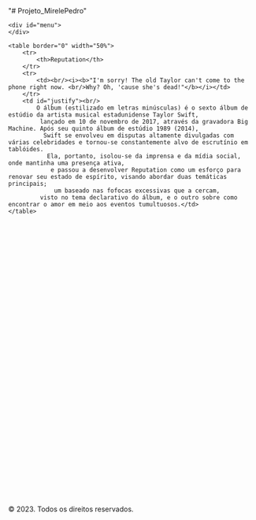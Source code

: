 <!DOCTYPE html>
<html lang="pt-br">
<head>
  <meta charset="UTF-8">
  <meta name="viewport" content="width=device-width, initial-scale=1.0">
  <link rel="stylesheet" href="rep.css">
  <title>Reputation Jornal</title>
</head>
<body background="rep_background1.jpg">
"# Projeto_MirelePedro" 

    <div id="menu">
    </div>

  <div id="principal">

    <table border="0" width="50%">
        <tr>
            <th>Reputation</th>
        </tr>
        <tr>
            <td><br/><i><b>"I'm sorry! The old Taylor can't come to the phone right now. <br/>Why? Oh, 'cause she's dead!"</b></i></td>
        </tr>
        <td id="justify"><br/>
            O álbum (estilizado em letras minúsculas) é o sexto álbum de estúdio da artista musical estadunidense Taylor Swift,
             lançado em 10 de novembro de 2017, através da gravadora Big Machine. Após seu quinto álbum de estúdio 1989 (2014),
              Swift se envolveu em disputas altamente divulgadas com várias celebridades e tornou-se constantemente alvo de escrutínio em tablóides.
               Ela, portanto, isolou-se da imprensa e da mídia social, onde mantinha uma presença ativa,
                e passou a desenvolver Reputation como um esforço para renovar seu estado de espírito, visando abordar duas temáticas principais;
                 um baseado nas fofocas excessivas que a cercam,
             visto no tema declarativo do álbum, e o outro sobre como encontrar o amor em meio aos eventos tumultuosos.</td> 
    </table>

<br/>
<br/>
<br/>
<br/>
<br/>
<br/>
<br/>
<br/>
<br/>
<br/>
<br/>
<br/>
<br/>
<br/>
<br/>
<br/>
<br/>
<br/>
<br/>
<br/>
<br/>
<br/>
<br/>
<br/>
<br/>
<br/>
<br/>
<br/>
<br/>
<br/>
<br/>
<br/>
<br/>

</div>

  <div id="inferior">
    <p>© 2023. Todos os direitos reservados.</p>
</div>

  <script src="rep.js"></script>
</body>
</html>
